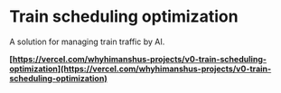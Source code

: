 # Train scheduling optimization
A solution for managing train traffic by AI.


**[https://vercel.com/whyhimanshus-projects/v0-train-scheduling-optimization](https://vercel.com/whyhimanshus-projects/v0-train-scheduling-optimization)**

